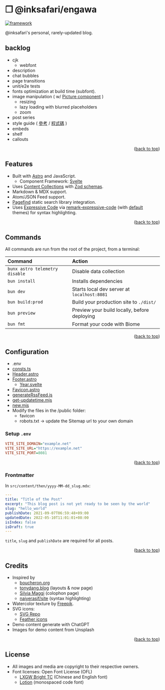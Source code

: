 # ❒ @inksafari/engawa

[![framework][framework-badge]][framework-url]

@inksafari's personal, rarely-updated blog.

## backlog

- cjk
  - webfont
- description
- chat bubbles
- page transitions
- unit/e2e tests
- fonts optimization at build time (subfont).
- image manipulation ( w/ [Picture component](https://astro.build/blog/astro-330/#picture-component) )
  - resizing
  - lazy loading with blurred placeholders
  - zoom
- post series
- style guide ( [參考](https://chrisburnell.com/styleguide/) /
  [程式碼](https://github.com/chrisburnell/chrisburnell.com/blob/main/src/pages/styleguide.njk)
  )
- embeds
- shelf
- callouts

<p align="right">(<a href="#top">back to top</a>)</p>

## Features

- Built with [Astro][framework-url] and JavaScript.
  - Component Framework: [Svelte](https://svelte.dev/)
- Uses
  [Content Collections](https://docs.astro.build/guides/content-collections/)
  with [Zod schemas](src/content/config.ts).
- Markdown & MDX support.
- Atom/JSON Feed support.
- [Pagefind](https://pagefind.app/) static search library integration.
- Uses [Expressive Code](https://github.com/expressive-code/expressive-code) via
  [remark-expressive-code](https://github.com/expressive-code/expressive-code/blob/main/packages/remark-expressive-code/README.md)
  (with
  [default](https://github.com/expressive-code/expressive-code/blob/main/packages/remark-expressive-code/README.md#themes)
  themes) for syntax highlighting.

<p align="right">(<a href="#top">back to top</a>)</p>

## Commands

All commands are run from the root of the project, from a terminal:

| Command                        | Action                                       |
| :----------------------------- | :------------------------------------------- |
| `bunx astro telemetry disable` | Disable data collection                      |
| `bun install`                  | Installs dependencies                        |
| `bun dev`                      | Starts local dev server at `localhost:8081`  |
| `bun build:prod`               | Build your production site to `./dist/`      |
| `bun preview`                  | Preview your build locally, before deploying |
| `bun fmt`                      | Format your code with Biome                  |

<p align="right">(<a href="#top">back to top</a>)</p>

## Configuration

- .env
- [consts.ts](src/consts.ts)
- [Header.astro](src/components/Header.astro)
- [Footer.astro](src/components/Footer.astro)
  - [Year.svelte](src/components/Year.svelte)
- [Favicon.astro](src/components/Favicon.astro)
- [generateRssFeed.js](src/utilities/generateRssFeed.js)
- [get-updatetime.mjs](scripts/get_updatetime.mjs)
- [new.mjs](scripts/new.mjs)
- Modify the files in the /public folder:
  - favicon
  - robots.txt -> update the Sitemap url to your own domain

### Setup `.env`

```ini
VITE_SITE_DOMAIN="example.net"
VITE_SITE_URL="https://example.net"
VITE_SITE_PORT=8081
```

<p align="right">(<a href="#top">back to top</a>)</p>

### Frontmatter

In `src/content/then/yyyy-MM-dd_slug.mdx`:

<!-- prettier-ignore-start -->
```yaml
---
title: "Title of the Post"
excerpt: "This blog post is not yet ready to be seen by the world"
slug: "hello_world"
publishDate: 2021-09-07T06:59:48+09:00
updatedDate: 2022-05-10T11:01:01+08:00
isIndex: false
isDraft: true
---
```
<!-- prettier-ignore-end -->

`title`, `slug` and `publishDate` are required for all posts.

<p align="right">(<a href="#top">back to top</a>)</p>

## Credits

- Inspired by
  - [boucheron.org](https://github.com/beardicus/boucheron.org)
  - [tonydang.blog](https://github.com/tonydangblog/blog/tree/main/apps/frontend/src/content/pages/now)
    (layouts & now page)
  - [Silvia Maggi](https://silviamaggidesign.com/colophon/) (colophon page)
  - [naiyerasif/site](https://github.com/naiyerasif/site) (syntax highlighting)
- Watercolor texture by
  [Freepik](https://www.freepik.com/free-vector/pastel-watercolor-painted-background_13962241.htm).
- SVG icons:
  - [SVG Repo](https://www.svgrepo.com/svg/126349/bird-with-bow-tie?edit=true)
  - [Feather icons](https://feathericons.com/)
- Demo content generate with ChatGPT
- Images for demo content from Unsplash

<p align="right">(<a href="#top">back to top</a>)</p>

## License

<!-- The source code for this project is available under the GPLv3 License. -->

- All images and media are copyright to their respective owners.
- Font licenses: Open Font License (OFL)
  - [LXGW Bright TC](https://github.com/lxgw/LxgwBright) (Chinese and English font)
  - [Lotion](https://font.nina.coffee/) (monospaced code font)

<!-- MARKDOWN LINKS & IMAGES -->
<!--
[![framework][framework-badge]][framework-url]
[![hosting][hosting-badge]][hosting-url]
[![GitHub commit activity][activity-badge]][activity-url]
[![Mozilla HTTP Observatory Grade][observatory-badge]][observatory-url]
[observatory-badge]: https://img.shields.io/mozilla-observatory/grade/example.com?publish&style=for-the-badge&labelColor=fffdd0&logo=mozilla&logoColor=f92f0b&color=f92f0b
[observatory-url]: https://observatory.mozilla.org

Set Up a Development Environment with
  [Devbox](https://www.jetpack.io/devbox/).

#fff6d5 -- #ffe589 #fffdcc
astro: #ff5D01 #551BAC
深藍 404aa8
淺綠 72ba4f 55D24E

紅（ f3deea / 404aa8 ）
https://img.shields.io/badge/framework-Astro-404aa8.svg?style=for-the-badge&labelColor=f3deea&logo=astro&logoColor=551BAC
https://img.shields.io/badge/Hosting-Deno_Deploy-informational?style=for-the-badge&labelColor=f3deea&logo=deno&logoColor=00a300&color=404aa8
https://img.shields.io/github/commit-activity/m/inksafari/engawa.svg?style=for-the-badge&labelColor=f3deea&logo=github&logoColor=ff8c2d&color=404aa8

冬(edf5ff)
https://img.shields.io/badge/framework-Astro-edf5ff.svg?style=for-the-badge&labelColor=edf5ff&logo=astro&logoColor=f230d5
https://img.shields.io/badge/Hosting-Deno_Deploy-informational?style=for-the-badge&labelColor=edf5ff&logo=deno&logoColor=00a300&color=edf5ff
https://img.shields.io/github/commit-activity/m/inksafari/engawa.svg?style=for-the-badge&labelColor=edf5ff&logo=github&logoColor=00a8ff&color=edf5ff

米(fffdd0)
https://img.shields.io/badge/framework-Astro-ff7f00.svg?style=for-the-badge&labelColor=fffdd0&logo=astro&logoColor=ff7f00
https://img.shields.io/badge/Hosting-Deno_Deploy-informational?style=for-the-badge&labelColor=fffdd0&logo=deno&logoColor=00a300&color=00a300
https://img.shields.io/github/commit-activity/m/inksafari/engawa.svg?style=for-the-badge&labelColor=fffdd0&logo=github&logoColor=00a8ff&color=00a8ff

-->

[framework-badge]: https://img.shields.io/badge/framework-Astro-edf5ff.svg?style=for-the-badge&labelColor=edf5ff&logo=astro&logoColor=f230d5
[framework-badge-old]: https://img.shields.io/badge/framework-Astro-ff7f00.svg?style=for-the-badge&labelColor=fffdd0&logo=astro&logoColor=ff7f00
[hosting-badge]: https://img.shields.io/badge/Hosting-Deno_Deploy-informational?style=for-the-badge&labelColor=fffdd0&logo=deno&logoColor=00a300&color=00a300
[activity-badge]: https://img.shields.io/github/commit-activity/m/inksafari/engawa.svg?style=for-the-badge&labelColor=fffdd0&logo=github&logoColor=00a8ff&color=00a8ff
[framework-url]: https://astro.build
[hosting-url]: https://deno.com/deploy
[activity-url]: https://github.com/inksafari/engawa/graphs/commit-activity
[repo-url]: https://codeberg.org/inksafari/engawa
[repo-issues]: https://codeberg.org/inksafari/engawa/issues
[repo-owner]: https://twitter.com/inksafari
